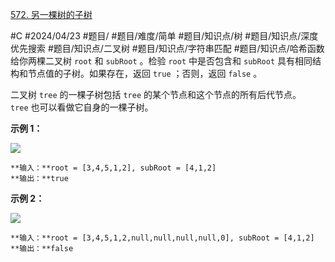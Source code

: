 [572. 另一棵树的子树](https://leetcode.cn/problems/subtree-of-another-tree/)

#C #2024/04/23 #题目/ #题目/难度/简单 #题目/知识点/树 #题目/知识点/深度优先搜索 #题目/知识点/二叉树 #题目/知识点/字符串匹配 #题目/知识点/哈希函数
给你两棵二叉树 `root` 和 `subRoot` 。检验 `root` 中是否包含和 `subRoot` 具有相同结构和节点值的子树。如果存在，返回 `true` ；否则，返回 `false` 。

二叉树 `tree` 的一棵子树包括 `tree` 的某个节点和这个节点的所有后代节点。`tree` 也可以看做它自身的一棵子树。

**示例 1：**

![](https://assets.leetcode.com/uploads/2021/04/28/subtree1-tree.jpg)
```
**输入：**root = [3,4,5,1,2], subRoot = [4,1,2]
**输出：**true
```
**示例 2：**

![](https://assets.leetcode.com/uploads/2021/04/28/subtree2-tree.jpg)
```
**输入：**root = [3,4,5,1,2,null,null,null,null,0], subRoot = [4,1,2]
**输出：**false
```